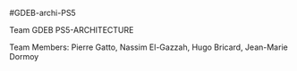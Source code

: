 #GDEB-archi-PS5

Team GDEB PS5-ARCHITECTURE

Team Members: Pierre Gatto, Nassim El-Gazzah, Hugo Bricard, Jean-Marie Dormoy
